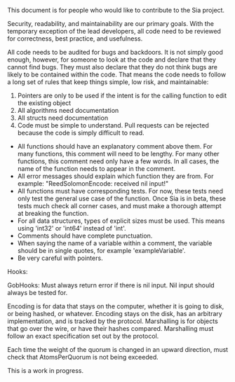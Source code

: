 This document is for people who would like to contribute to the Sia project.

Security, readability, and maintainability are our primary goals. With the temporary exception of the lead developers, all code need to be reviewed for correctness, best practice, and usefulness.

All code needs to be audited for bugs and backdoors. It is not simply good enough, however, for someone to look at the code and declare that they cannot find bugs. They must also declare that they do not think bugs are likely to be contained within the code. That means the code needs to follow a long set of rules that keep things simple, low risk, and maintainable:

1. Pointers are only to be used if the intent is for the calling function to edit the existing object
2. All algorithms need documentation
3. All structs need documentation
4. Code must be simple to understand. Pull requests can be rejected because the code is simply difficult to read.

+ All functions should have an explanatory comment above them. For many functions, this comment will need to be lengthy. For many other functions, this comment need only have a few words. In all cases, the name of the function needs to appear in the comment.
+ All error messages should explain which function they are from. For example: "ReedSolomonEncode: received nil input!"
+ All functions must have corresponding tests. For now, these tests need only test the general use case of the function. Once Sia is in beta, these tests much check all corner cases, and must make a thorough attempt at breaking the function.
+ For all data structures, types of explicit sizes must be used. This means using 'int32' or 'int64' instead of 'int'.
+ Comments should have complete punctuation.
+ When saying the name of a variable within a comment, the variable should be in single quotes, for example 'exampleVariable'.
+ Be very careful with pointers.

Hooks:

GobHooks:
	Must always return error if there is nil input. Nil input should always be tested for.

Encoding is for data that stays on the computer, whether it is going to disk, or being hashed, or whatever. Encoding stays on the disk, has an arbitrary implementation, and is tracked by the protocol.
Marshalling is for objects that go over the wire, or have their hashes compared. Marshalling must follow an exact specification set out by the protocol.

Each time the weight of the quorum is changed in an upward direction, must check that AtomsPerQuorum is not being exceeded.

This is a work in progress.
